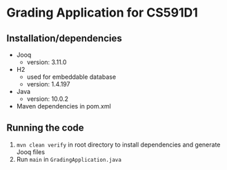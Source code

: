 # Grading Application for CS591D1

## Installation/dependencies
- Jooq
  - version: 3.11.0
- H2
  - used for embeddable database
  - version: 1.4.197
- Java
  - version: 10.0.2
- Maven dependencies in pom.xml

## Running the code
1. `mvn clean verify` in root directory to install dependencies and generate Jooq files
2. Run `main` in `GradingApplication.java`
